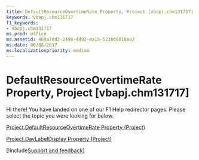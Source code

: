 ```yaml
---
title: DefaultResourceOvertimeRate Property, Project [vbapj.chm131717]
keywords: vbapj.chm131717
f1_keywords:
- vbapj.chm131717
ms.prod: office
ms.assetid: 469a7dd2-2498-4d92-aa15-523bd6018aa2
ms.date: 06/08/2017
ms.localizationpriority: medium
---
```



# DefaultResourceOvertimeRate Property, Project [vbapj.chm131717]

Hi there! You have landed on one of our F1 Help redirector pages. Please select the topic you were looking for below.

[Project.DefaultResourceOvertimeRate Property (Project)](https://msdn.microsoft.com/library/46b26279-651d-53bf-ed2b-3a356f0f506a%28Office.15%29.aspx)

[Project.DayLabelDisplay Property (Project)](https://msdn.microsoft.com/library/6888b00a-3589-1e39-1394-c5089ec38521%28Office.15%29.aspx)

[!include[Support and feedback](~/includes/feedback-boilerplate.md)]